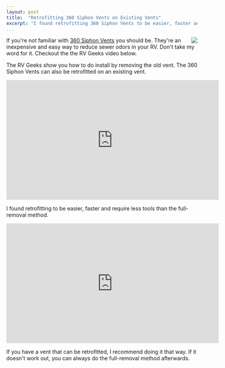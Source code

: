 ```yaml
---
layout: post  
title:  "Retrofitting 360 Siphon Vents on Existing Vents"
excerpt: "I found retrofitting 360 Siphon Vents to be easier, faster and require less tools than the full-removal method."
...
```


<img src="http://i.imgur.com/Bt9w6bQ.jpg" style="float: right" />

If you're not familiar with [360 Siphon
Vents](http://www.lci1.com/360-siphon) you should be. They're an
inexpensive and easy way to reduce sewer odors in your RV. Don't take my
word for it. Checkout the the RV Geeks video below.

The RV Geeks show you how to do install by removing the old vent. The
360 Siphon Vents can also be retrofitted on an existing vent.

<iframe width="560" height="315" src="https://www.youtube.com/embed/3xX60cCHwlM" frameborder="0" allowfullscreen>
</iframe>

I found retrofitting to be easier, faster and require less tools than
the full-removal method.

<iframe width="560" height="315" src="https://www.youtube.com/embed/9bsftyO7lGY" frameborder="0" allowfullscreen>
</iframe>

If you have a vent that can be retrofitted, I recommend doing it that
way. If it doesn't work out, you can always do the full-removal method
afterwards.
